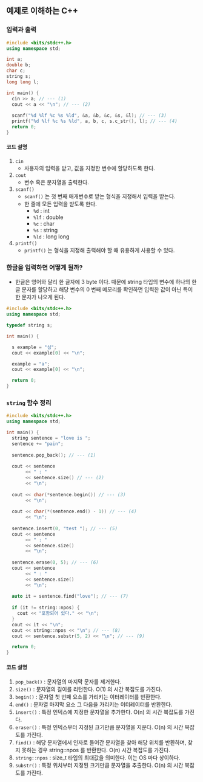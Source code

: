 ## 예제로 이해하는 C++

### 입력과 출력

```c++
#include <bits/stdc++.h>
using namespace std;

int a;
double b;
char c;
string s;
long long l;

int main() {
  cin >> a; // --- (1)
  cout << a << "\n"; // --- (2)
  
  scanf("%d %lf %c %s %ld", &a, &b, &c, &s, &l); // --- (3)
  printf("%d %lf %c %s %ld", a, b, c, s.c_str(), l); // --- (4)
  return 0;
}
```

#### 코드 설명

1. `cin`
    - 사용자의 입력을 받고, 값을 지정한 변수에 할당하도록 한다.
2. `cout`
    - 변수 혹은 문자열을 출력한다.
3. `scanf()`
    - `scanf()` 는 첫 번째 매개변수로 받는 형식을 지정해서 입력을 받는다.
    - 한 줄에 모든 입력을 받도록 한다.
        - `%d` : int
        - `%lf` : double
        - `%c` : char
        - `%s` : string
        - `%ld` : long long
4. `printf()`
    - `printf()` 는 형식을 지정해 출력해야 할 때 유용하게 사용할 수 있다.

### 한글을 입력하면 어떻게 될까?

- 한글은 영어와 달리 한 글자에 3 byte 이다. 때문에 string 타입의 변수에
  하나의 한글 문자를 할당하고 해당 변수의 0 번째 메모리를 확인하면
  입력한 값이 아닌 특이한 문자가 나오게 된다.

```c++
#include <bits/stdc++.h>
using namespace std;

typedef string s;

int main() {

  s example = "심";
  cout << example[0] << "\n";

  example = "a";
  cout << example[0] << "\n";

  return 0;
}
```

### `string` 함수 정리

```c++
#include <bits/stdc++.h>
using namespace std;

int main() {
  string sentence = "love is ";
  sentence += "pain";
  
  sentence.pop_back(); // --- (1)
  
  cout << sentence
       << " : "
       << sentence.size() // --- (2)
       << "\n";
  
  cout << char(*sentence.begin()) // --- (3)
       << "\n";
  
  cout << char(*(sentence.end() - 1)) // --- (4)
       << "\n";
  
  sentence.insert(0, "test "); // --- (5)
  cout << sentence
       << " : "
       << sentence.size()
       << "\n";
  
  sentence.erase(0, 5); // --- (6)
  cout << sentence
       << " : "
       << sentence.size()
       << "\n";
  
  auto it = sentence.find("love"); // --- (7)
  
  if (it != string::npos) {
    cout << "포함되어 있다." << "\n";
  }
  cout << it << "\n";
  cout << string::npos << "\n"; // --- (8)
  cout << sentence.substr(5, 2) << "\n"; // --- (9)

  return 0;
}
```

#### 코드 설명

1. `pop_back()` : 문자열의 마지막 문자를 제거한다.
2. `size()` : 문자열의 길이를 리턴한다. O(1) 의 시간 복잡도를 가진다.
3. `begin()` : 문자열 첫 번째 요소를 가리키는 이터레이터를 반환한다.
4. `end()` : 문자열 마지막 요소 그 다음을 가리키는 이터레이터를 반환한다.
5. `insert()` : 특정 인덱스에 지정한 문자열을 추가한다. O(n) 의 시간 복잡도를 가진다.
6. `eraser()` : 특정 인덱스부터 지정된 크기만큼 문자열을 지운다. O(n) 의 시간 복잡도를 가진다.
7. `find()` : 해당 문자열에서 인자로 들어간 문자열을 찾아 해당 위치를 반환하며, 찾지 못하는 경우 string::npos 를 반환한다. O(n) 시간 복잡도를 가진다.
8. `string::npos` : size_t 타입의 최대값을 의미한다. 이는 OS 마다 상이하다.
9. `substr()` : 특정 위치부터 지정된 크기만큼 문자열을 추출한다. O(n) 의 시간 복잡도를 가진다.

